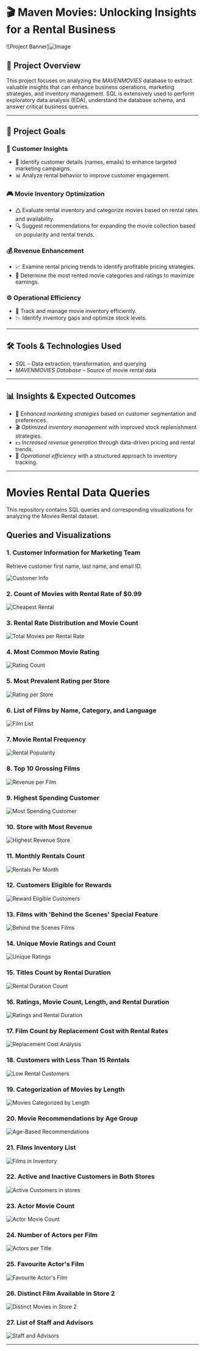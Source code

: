 # 🎬 Maven Movies: Unlocking Insights for a Rental Business

![Project Banner]![Image](https://github.com/user-attachments/assets/17ddf060-c50e-43e6-827b-7d4893ee8e44)

## 📌 Project Overview
This project focuses on analyzing the *MAVENMOVIES* database to extract valuable insights that can enhance business operations, marketing strategies, and inventory management. SQL is extensively used to perform exploratory data analysis (EDA), understand the database schema, and answer critical business queries.


---

## 🎯 Project Goals

### 🛒 Customer Insights

- 📌 Identify customer details (names, emails) to enhance targeted marketing campaigns.
- 📊 Analyze rental behavior to improve customer engagement.

### 🎮 Movie Inventory Optimization

- 🛆 Evaluate rental inventory and categorize movies based on rental rates and availability.
- 🔍 Suggest recommendations for expanding the movie collection based on popularity and rental trends.

### 💰 Revenue Enhancement

- 📈 Examine rental pricing trends to identify profitable pricing strategies.
- 🎥 Determine the most rented movie categories and ratings to maximize earnings.

### ⚙️ Operational Efficiency

- 📌 Track and manage movie inventory efficiently.
- 📉 Identify inventory gaps and optimize stock levels.

---

## 🛠️ Tools & Technologies Used
- *SQL* – Data extraction, transformation, and querying
- *MAVENMOVIES Database* – Source of movie rental data

---

## 📊 Insights & Expected Outcomes
- 📢 *Enhanced marketing strategies* based on customer segmentation and preferences.
- 🎬 *Optimized inventory management* with improved stock replenishment strategies.
- 💵 *Increased revenue generation* through data-driven pricing and rental trends.
- 📌 *Operational efficiency* with a structured approach to inventory tracking.

---

# Movies Rental Data Queries

This repository contains SQL queries and corresponding visualizations for analyzing the Movies Rental dataset.

## Queries and Visualizations

### 1. Customer Information for Marketing Team
Retrieve customer first name, last name, and email ID.

![Customer Info](https://github.com/Balaji5353/Maven_Movies_Rental_DA/blob/main/Code_output/Customer_Details.jpeg)
### 2. Count of Movies with Rental Rate of $0.99
![Cheapest Rental](https://github.com/Balaji5353/Maven_Movies_Rental_DA/blob/main/Code_output/Rental_rate_0.99%24.jpeg)

### 3. Rental Rate Distribution and Movie Count
![Total Movies per Rental Rate](https://github.com/Balaji5353/Maven_Movies_Rental_DA/blob/main/Code_output/Rental_Rate_Wise_Count.jpeg)

### 4. Most Common Movie Rating
![Rating Count](https://github.com/Balaji5353/Maven_Movies_Rental_DA/blob/main/Code_output/Common_Movies_Rating.jpeg)

### 5. Most Prevalent Rating per Store
![Rating per Store](https://github.com/Balaji5353/Maven_Movies_Rental_DA/blob/main/Code_output/Prevalent_Rating.jpeg)

### 6. List of Films by Name, Category, and Language
![Film List](https://github.com/Balaji5353/Maven_Movies_Rental_DA/blob/main/Code_output/Movie_category.jpeg)

### 7. Movie Rental Frequency
![Rental Popularity](https://github.com/Balaji5353/Maven_Movies_Rental_DA/blob/main/Code_output/Rental_Frequency.jpeg)

### 8. Top 10 Grossing Films
![Revenue per Film](https://github.com/Balaji5353/Maven_Movies_Rental_DA/blob/main/Code_output/Top10_Grossing_Film.jpeg)

### 9. Highest Spending Customer
![Most Spending Customer](https://github.com/Balaji5353/Maven_Movies_Rental_DA/blob/main/Code_output/Most_Spending_Customer.jpeg)

### 10. Store with Most Revenue
![Highest Revenue Store](https://github.com/Balaji5353/Maven_Movies_Rental_DA/blob/main/Code_output/Store_With_Most_Revenue.jpeg)

### 11. Monthly Rentals Count
![Rentals Per Month](https://github.com/Balaji5353/Maven_Movies_Rental_DA/blob/main/Code_output/Rentals_Per_Month.jpeg)

### 12. Customers Eligible for Rewards
![Reward Eligible Customers](https://github.com/Balaji5353/Maven_Movies_Rental_DA/blob/main/Code_output/Reward_Customer.jpeg)

### 13. Films with 'Behind the Scenes' Special Feature
![Behind the Scenes Films](https://github.com/Balaji5353/Maven_Movies_Rental_DA/blob/main/Code_output/Special_Features.jpeg)

### 14. Unique Movie Ratings and Count
![Unique Ratings](https://github.com/Balaji5353/Maven_Movies_Rental_DA/blob/main/Code_output/Common_Movies_Rating.jpeg)

### 15. Titles Count by Rental Duration
![Rental Duration Count](https://github.com/Balaji5353/Maven_Movies_Rental_DA/blob/main/Code_output/Rental_Durationwise_Movies.jpeg)

### 16. Ratings, Movie Count, Length, and Rental Duration
![Ratings and Rental Duration](https://github.com/Balaji5353/Maven_Movies_Rental_DA/blob/main/Code_output/Rating_Count_Length%200f%20movies.jpeg)

### 17. Film Count by Replacement Cost with Rental Rates
![Replacement Cost Analysis](https://github.com/Balaji5353/Maven_Movies_Rental_DA/blob/main/Code_output/Replacement_Cost.jpeg)

### 18. Customers with Less Than 15 Rentals
![Low Rental Customers](https://github.com/Balaji5353/Maven_Movies_Rental_DA/blob/main/Code_output/Less_Than_15_Rentals.jpeg)

### 19. Categorization of Movies by Length
![Movies Categorized by Length](https://github.com/Balaji5353/Maven_Movies_Rental_DA/blob/main/Code_output/Movies_catogonized_by_Length.jpeg)

### 20. Movie Recommendations by Age Group
![Age-Based Recommendations](https://github.com/Balaji5353/Maven_Movies_Rental_DA/blob/main/Code_output/Most_Recommendation.as%20pre%20age.jpeg)

### 21. Films Inventory List
![Films in Inventory](https://github.com/Balaji5353/Maven_Movies_Rental_DA/blob/main/Code_output/Film_Inventory.jpeg)

### 22. Active and Inactive Customers in Both Stores
![Active Customers in stores](https://github.com/Balaji5353/Maven_Movies_Rental_DA/blob/main/Code_output/Active_Inactive_Customer.jpeg)

### 23. Actor Movie Count
![Actor Movie Count](https://github.com/Balaji5353/Maven_Movies_Rental_DA/blob/main/Code_output/Actor_Movies_Count.jpeg)

### 24. Number of Actors per Film
![Actors per Title](https://github.com/Balaji5353/Maven_Movies_Rental_DA/blob/main/Code_output/Actor_per_Film.jpeg)

### 25. Favourite Actor's Film
![Favourite Actor's Film](https://github.com/Balaji5353/Maven_Movies_Rental_DA/blob/main/Code_output/Favourite_Actor.jpeg)

### 26. Distinct Film Available in Store 2
![Distinct Movies in Store 2](https://github.com/Balaji5353/Maven_Movies_Rental_DA/blob/main/Code_output/Distinct_Films_Available%20in%20store.jpeg)

### 27. List of Staff and Advisors
![Staff and Advisors](https://github.com/Balaji5353/Maven_Movies_Rental_DA/blob/main/Code_output/Staff_Members_And_Advisors.jpeg)

---

